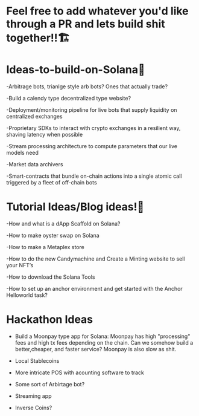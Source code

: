 # Feel free to add whatever you'd like through a PR and lets build shit together!!🏗



# Ideas-to-build-on-Solana🥷


-Arbitrage bots, trianlge style arb bots? Ones that actually trade?

-Build a calendy type decentralized type website?

-Deployment/monitoring pipeline for live bots that supply liquidity on centralized exchanges

-Proprietary SDKs to interact with crypto exchanges in a resilient way, shaving latency when possible

-Stream processing architecture to compute parameters that our live models need

-Market data archivers

-Smart-contracts that bundle on-chain actions into a single atomic call triggered by a fleet of off-chain bots



# Tutorial Ideas/Blog ideas!🧐


-How and what is a dApp Scaffold on Solana?

-How to make oyster swap on Solana

-How to make a Metaplex store

-How to do the new Candymachine and Create a Minting website to sell your NFT’s

-How to download the Solana Tools

-How to set up an anchor environment and get started with the Anchor Helloworld task?



# Hackathon Ideas

- Build a Moonpay type app for Solana: Moonpay has high "processing" fees and high tx fees depending on the chain. Can we somehow build a better,cheaper, and faster service? Moonpay is also slow as shit.

- Local Stablecoins

- More intricate POS with acounting software to track 

- Some sort of Arbirtage bot?

- Streaming app

- Inverse Coins?





